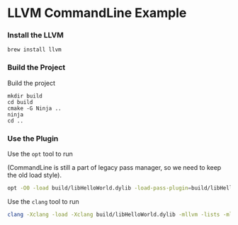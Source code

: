 # LLVM CommandLine Example 

### Install the LLVM

```
brew install llvm
```

### Build the Project 

Build the project 

```
mkdir build 
cd build 
cmake -G Ninja ..
ninja 
cd ..
```

### Use the Plugin 

Use the `opt` tool to run 

(CommandLine is still a part of legacy pass manager, so we need to keep the old load style). 

```bash 
opt -O0 -load build/libHelloWorld.dylib -load-pass-plugin=build/libHelloWorld.dylib -disable-output -lists ARG1 -lists ARG2 test.ll
```

Use the `clang` tool to run 

```bash 
clang -Xclang -load -Xclang build/libHelloWorld.dylib -mllvm -lists -mllvm ARG1 -mllvm -lists -mllvm ARG2 -fpass-plugin=build/libHelloWorld.dylib test.c
```

